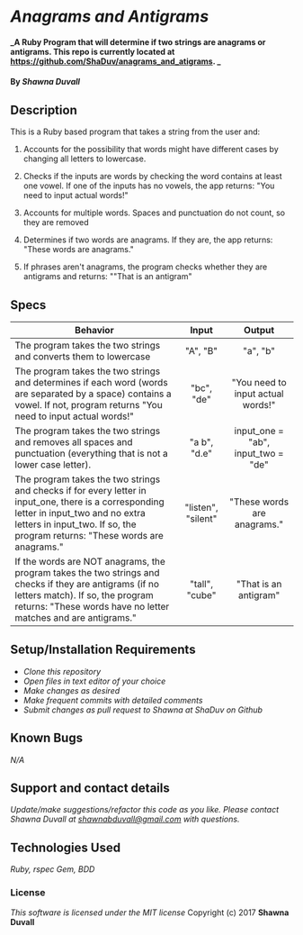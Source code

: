 # _Anagrams and Antigrams_

#### _A Ruby Program that will determine if two strings are anagrams or antigrams. This repo is currently located at https://github.com/ShaDuv/anagrams_and_atigrams. _

#### By _**Shawna Duvall**_

## Description

This is a Ruby based program that takes a string from the user and:

1. Accounts for the possibility that words might have different cases by changing all letters to lowercase.

2. Checks if the inputs are words by checking the word contains at least one vowel. If one of the inputs has no vowels, the app returns: "You need to input actual words!"

3. Accounts for multiple words. Spaces and punctuation do not count, so they are removed

4. Determines if two words are anagrams. If they are, the app returns: "These words are anagrams."

6. If phrases aren't anagrams, the program checks whether they are antigrams and returns: ""That is an antigram"

## Specs
| Behavior |  Input   |  Output  |
|----------|:--------:|:--------:|
|The program takes the two strings and converts them to lowercase | "A", "B" | "a", "b" |
|The program takes the two strings and determines if each word (words are separated by a space) contains a vowel.  If not, program returns "You need to input actual words!"| "bc", "de" | "You need to input actual words!" |
|The program takes the two strings and removes all spaces and punctuation (everything that is not a lower case letter).| "a b", "d.e" | input_one = "ab", input_two = "de" |
|The program takes the two strings and checks if for every letter in input_one, there is a corresponding letter in input_two and no extra letters in input_two.  If so, the program returns: "These words are anagrams."| "listen", "silent" | "These words are anagrams." |
|If the words are NOT anagrams, the program takes the two strings and checks if they are antigrams (if no letters match).  If so, the program returns: "These words have no letter matches and are antigrams."| "tall", "cube" |  "That is an antigram" |


## Setup/Installation Requirements

* _Clone this repository_
* _Open files in text editor of your choice_
* _Make changes as desired_
* _Make frequent commits with detailed comments_
* _Submit changes as pull request to Shawna at ShaDuv on Github_

## Known Bugs
_N/A_

## Support and contact details
_Update/make suggestions/refactor this code as you like. Please contact Shawna Duvall at shawnabduvall@gmail.com with questions._

## Technologies Used
_Ruby, rspec Gem, BDD_

### License
*This software is licensed under the MIT license*
Copyright (c) 2017 **Shawna Duvall**
